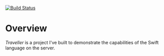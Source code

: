 [![Build Status](https://travis-ci.org/IbrahimZananiri/swifty-traveller.svg?branch=master)](https://travis-ci.org/IbrahimZananiri/swifty-traveller)

# Overview
*Traveller* is a project I've built to demonstrate the capabilities of the Swift language on the server.

